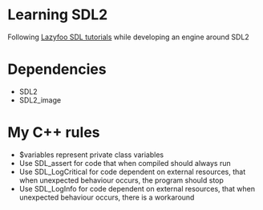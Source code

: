 # Learning SDL2
Following [Lazyfoo SDL tutorials](https://lazyfoo.net/tutorials/SDL) while developing an engine around SDL2

# Dependencies
- SDL2
- SDL2_image

# My C++ rules
- $variables represent private class variables
- Use SDL_assert for code that when compiled should always run
- Use SDL_LogCritical for code dependent on external resources, that when unexpected behaviour occurs, the program should stop
- Use SDL_LogInfo for code dependent on external resources, that when unexpected behaviour occurs, there is a workaround